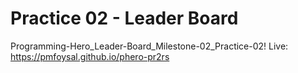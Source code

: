 # Practice 02 - Leader Board

Programming-Hero_Leader-Board_Milestone-02_Practice-02! Live: https://pmfoysal.github.io/phero-pr2rs
